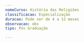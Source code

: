 ```yaml
---
nomeCurso: História das Religiões
classificacao: Especialização
duracao: Pode ser de 4 a 12 meses
observacao: obs
tipo: Pós Graduação

---
```


